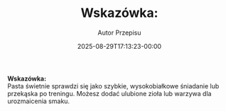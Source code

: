 ﻿---
draft: true
title: "**Wskazówka:**"
author: "Autor Przepisu"
recipe_image: images/recipe-headers/default.avif
date: 2025-08-29T17:13:23-00:00
categories: ["do-kategoryzacji"]
tags: ["draft"]
tagline: "Przepis do sformatowania"
servings: 4
prep_time: 15
cook: true
cook_time: 30
calories: 300
protein: 20
fat: 10
carbohydrate: 25
---
**Wskazówka:**  
Pasta świetnie sprawdzi się jako szybkie, wysokobiałkowe śniadanie lub przekąska po treningu. Możesz dodać ulubione zioła lub warzywa dla urozmaicenia smaku.
